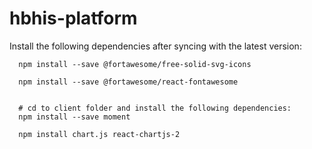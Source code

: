 # hbhis-platform

Install the following dependencies after syncing with the latest version:

      npm install --save @fortawesome/free-solid-svg-icons

      npm install --save @fortawesome/react-fontawesome


      # cd to client folder and install the following dependencies:
      npm install --save moment

      npm install chart.js react-chartjs-2
